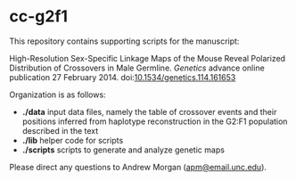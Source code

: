 cc-g2f1
==

This repository contains supporting scripts for the manuscript:

High-Resolution Sex-Specific Linkage Maps of the Mouse Reveal Polarized Distribution of Crossovers in Male Germline. *Genetics* advance online publication 27 February 2014. doi:[10.1534/genetics.114.161653](http://dx.doi.org/10.1534/genetics.114.161653)

Organization is as follows:
* **./data**  input data files, namely the table of crossover events and their positions inferred from haplotype reconstruction in the G2:F1 population described in the text
* **./lib**  helper code for scripts
* **./scripts**  scripts to generate and analyze genetic maps

Please direct any questions to Andrew Morgan (apm@email.unc.edu).
